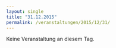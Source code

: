 ```yaml
---
layout: single
title: "31.12.2015"
permalink: /veranstaltungen/2015/12/31/
---
```


Keine Veranstaltung an diesem Tag.

